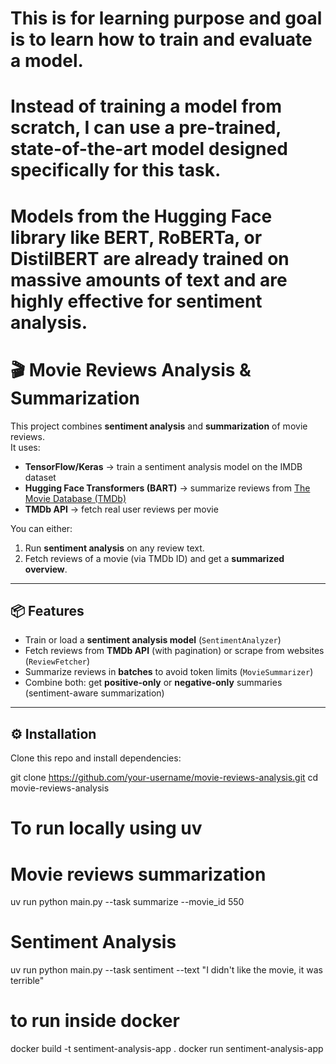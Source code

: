 # This is for learning purpose and goal is to learn how to train and evaluate a model.
# Instead of training a model from scratch, I can use a pre-trained, state-of-the-art model designed specifically for this task. 
# Models from the Hugging Face library like BERT, RoBERTa, or DistilBERT are already trained on massive amounts of text and are highly effective for sentiment analysis.

# 🎬 Movie Reviews Analysis & Summarization

This project combines **sentiment analysis** and **summarization** of movie reviews.  
It uses:

- **TensorFlow/Keras** → train a sentiment analysis model on the IMDB dataset  
- **Hugging Face Transformers (BART)** → summarize reviews from [The Movie Database (TMDb)](https://www.themoviedb.org/)  
- **TMDb API** → fetch real user reviews per movie  

You can either:
1. Run **sentiment analysis** on any review text.  
2. Fetch reviews of a movie (via TMDb ID) and get a **summarized overview**.  

---

## 📦 Features
- Train or load a **sentiment analysis model** (`SentimentAnalyzer`)  
- Fetch reviews from **TMDb API** (with pagination) or scrape from websites (`ReviewFetcher`)  
- Summarize reviews in **batches** to avoid token limits (`MovieSummarizer`)  
- Combine both: get **positive-only** or **negative-only** summaries (sentiment-aware summarization)  

---

## ⚙️ Installation

Clone this repo and install dependencies:


git clone https://github.com/your-username/movie-reviews-analysis.git
cd movie-reviews-analysis

#  To run locally using uv

# Movie reviews summarization
uv run python main.py --task summarize --movie_id 550

# Sentiment Analysis
uv run python main.py --task sentiment --text "I didn't like the movie, it was terrible"

# to run inside docker
docker build -t sentiment-analysis-app .
docker run sentiment-analysis-app



